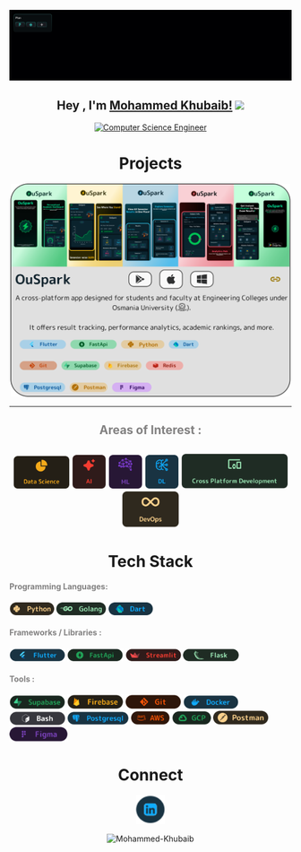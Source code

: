 ![Git Banner](https://raw.githubusercontent.com/Mohammed-Khubaib/Mohammed-Khubaib/main/assets/gitBanner.gif)


<h2 align="center">Hey , I'm <a href="https://bio.link/mohammed__khubaib" target="_blank" rel="noreferrer">Mohammed Khubaib!</a>
 <img src="https://media.giphy.com/media/hvRJCLFzcasrR4ia7z/giphy.gif" width="35">
</h2>
<p align="center">
<a href="https://git.io/typing-svg"><img src="https://readme-typing-svg.herokuapp.com?font=Rounded+Mplus+1c&pause=1000&color=21A157&background=19271F&center=true&vCenter=true&multiline=true&repeat=false&width=438&height=40&lines=Computer+Science+Engineer" alt="Computer Science Engineer" /></a>
</p>


<h1 align="center" style="border-bottom: none; text-decoration: none;">Projects</h1>
<!-- <p align="center">
  <a href="https://ouspark.vercel.app/" target="_blank" rel="noreferrer" style="display: inline-block; margin: 10px;">
    <picture> <img src="assets/OuSpark App.svg" width="500" height="300" /> </picture>
  </a>
</p> -->


<p align="center">
  <a href="https://ouspark.vercel.app/" target="_blank">
    <picture>
      <source media="(prefers-color-scheme: dark)" srcset="https://raw.githubusercontent.com/Mohammed-Khubaib/Mohammed-Khubaib/main/assets/OuSparkShowLight.png">
      <img src="https://raw.githubusercontent.com/Mohammed-Khubaib/Mohammed-Khubaib/main/assets/OuSparkShowDark.png" width="500" height="380">
    </picture>
  </a>
</p>

---

<h2 align="center" style="color: #828181; border-bottom: none; text-decoration: none;">
  <span>
    Areas of Interest :
  </span>
<h2/>

<p align="center" style="border-bottom: none; text-decoration: none; pointer-events: none;">
  <a href="https://github.com/Mohammed-Khubaib" target="_blank" rel="noreferrer"><img src="assets/datascience.svg" alt="Data Science" width="100"></a>
  <a href="https://github.com/Mohammed-Khubaib" target="_blank" rel="noreferrer"><img src="assets/ai.svg" alt="Ai" width="60"></a>
  <a href="https://github.com/Mohammed-Khubaib" target="_blank" rel="noreferrer"><img src="assets/ml.svg" alt="Ml" width="60"></a>
  <a href="https://github.com/Mohammed-Khubaib" target="_blank" rel="noreferrer"><img src="assets/deeplearning.svg" alt="DL" width="60"></a>
  <a href="https://github.com/Mohammed-Khubaib" target="_blank" rel="noreferrer"><img src="assets/cpd.svg" alt="DL" width="190"></a>
  <a href="https://github.com/Mohammed-Khubaib" target="_blank" rel="noreferrer"><img src="assets/devops.svg" alt="DL" width="102"></a>
</p>

<h1 align="center" style="border-bottom: none; text-decoration: none;">Tech Stack</h1>

<h4 align="start" style="text-decoration: none;">
  <span style="color: #828181;">
    Programming Languages:
  </span>
<h4/>

<p align="start" style="pointer-events: none;">
  <a href="https://github.com/Mohammed-Khubaib" target="_blank" rel="noreferrer"><img src="assets/python.svg" alt="Python" width="80"></a>
  <a href="https://github.com/Mohammed-Khubaib" target="_blank" rel="noreferrer"><img src="assets/golang.svg" alt="GoLang" width="90"></a>
  <a href="https://github.com/Mohammed-Khubaib" target="_blank" rel="noreferrer"><img src="assets/dart.svg" alt="Dart" width="80"></a>
</p>

<h4 align="start" style="text-decoration: none;">
  <span style="color: #828181;">
    Frameworks / Libraries :
  </span>
<h4/>

<p align="start" style="pointer-events: none;">
  <a href="https://github.com/Mohammed-Khubaib" target="_blank" rel="noreferrer"><img src="assets/flutter.svg" alt="flutter" width="100"></a>
  <a href="https://github.com/Mohammed-Khubaib" target="_blank" rel="noreferrer"><img src="assets/fastapi.svg" alt="Ai" width="100"></a>
  <a href="https://github.com/Mohammed-Khubaib" target="_blank" rel="noreferrer"><img src="assets/streamlit.svg" alt="Ml" width="100"></a>
  <a href="https://github.com/Mohammed-Khubaib" target="_blank" rel="noreferrer"><img src="assets/flask.svg" alt="flask" width="100"></a>
</p>

<h4 align="start" style="text-decoration: none;">
  <span style="color: #828181;">
    Tools :
  </span>
<h4/>

<p align="start" style="pointer-events: none;">
  <a href="https://github.com/Mohammed-Khubaib" target="_blank" rel="noreferrer"><img src="assets/supabase.svg" alt="supabase" width="100"></a>
  <a href="https://github.com/Mohammed-Khubaib" target="_blank" rel="noreferrer"><img src="assets/firebase.svg" alt="firebase" width="100"></a>
  <a href="https://github.com/Mohammed-Khubaib" target="_blank" rel="noreferrer"><img src="assets/git.svg" alt="git" width="100"></a>
  <a href="https://github.com/Mohammed-Khubaib" target="_blank" rel="noreferrer"><img src="assets/docker.svg" alt="docker" width="100"></a>
  <a href="https://github.com/Mohammed-Khubaib" target="_blank" rel="noreferrer"><img src="assets/bash.svg" alt="bash" width="100"></a>
  <a href="https://github.com/Mohammed-Khubaib" target="_blank" rel="noreferrer"><img src="assets/postgresql.svg" alt="postgresql" width="110"></a>
  <a href="https://github.com/Mohammed-Khubaib" target="_blank" rel="noreferrer"><img src="assets/aws.svg" alt="aws" width="70"></a>
  <a href="https://github.com/Mohammed-Khubaib" target="_blank" rel="noreferrer"><img src="assets/gcp.svg" alt="gcp" width="70"></a>
  <a href="https://github.com/Mohammed-Khubaib" target="_blank" rel="noreferrer"><img src="assets/postman.svg" alt="postman" width="100"></a>
  <a href="https://github.com/Mohammed-Khubaib" target="_blank" rel="noreferrer"><img src="assets/figma.svg" alt="figma" width="105"></a>
</p>



<h1 align="center" style="border-bottom: none; text-decoration: none;">Connect</h1>

<p align="center">  <a href="https://www.linkedin.com/in/mohammedkhubaib" target="_blank" rel="noreferrer"> <picture> <source media="(prefers-color-scheme: dark)" srcset="assets/linkedin.svg" /> <source media="(prefers-color-scheme: light)" srcset="assets/linkedin.svg" /> <img src="assets/linkedin.svg" width="52" height="52" /> </picture> </a></p>

<p align="center"> <img src="https://komarev.com/ghpvc/?username=Mohammed-Khubaibf&label=Profile%20views&color=21A157&style=plastic" alt="Mohammed-Khubaib" /> </p>
